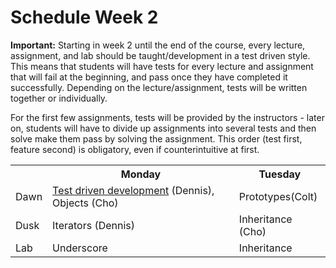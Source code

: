 # Schedule Week 2

**Important:** Starting in week 2 until the end of the course, every lecture, assignment, and lab should be taught/development in a test driven style. This means that students will have tests for every lecture and assignment that will fail at the beginning, and pass once they have completed it successfully. Depending on the lecture/assignment, tests will be written together or individually.

For the first few assignments, tests will be provided by the instructors - later on, students will have to divide up assignments into several tests and then solve make them pass by solving the assignment. This order (test first, feature second) is obligatory, even if counterintuitive at first.

<table>
  <tr>
    <th></th>
    <th>Monday</th>
    <th>Tuesday</th>
  </tr>
  <tr>
    <td>Dawn</td>
    <td><a href="https://github.com/sf-wdi-14/notes/blob/master/lectures/week-2/test-driven-development.md">Test driven development</a> (Dennis), Objects (Cho)</td>
    <td>Prototypes(Colt)</td>
  </tr>
  <tr>
    <td>Dusk</td>
    <td>Iterators (Dennis)</td>
    <td>Inheritance (Cho)</td>
  </tr>
  <tr>
    <td>Lab</td>
    <td>Underscore</td>
    <td>Inheritance</td>
  </tr>
</table>
